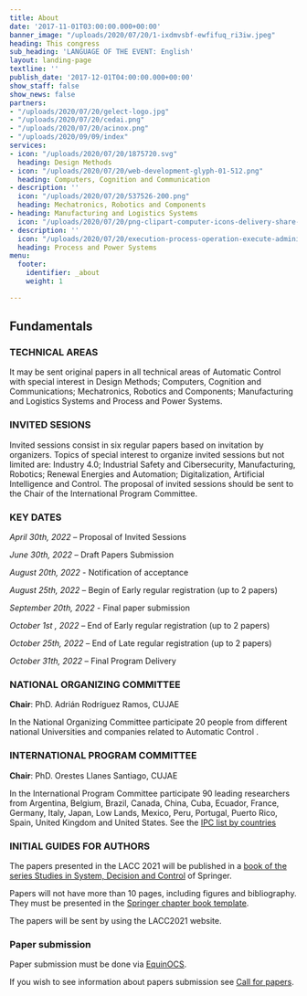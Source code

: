 ```yaml
---
title: About
date: '2017-11-01T03:00:00.000+00:00'
banner_image: "/uploads/2020/07/20/1-ixdmvsbf-ewfifuq_ri3iw.jpeg"
heading: This congress
sub_heading: 'LANGUAGE OF THE EVENT: English'
layout: landing-page
textline: ''
publish_date: '2017-12-01T04:00:00.000+00:00'
show_staff: false
show_news: false
partners:
- "/uploads/2020/07/20/gelect-logo.jpg"
- "/uploads/2020/07/20/cedai.png"
- "/uploads/2020/07/20/acinox.png"
- "/uploads/2020/09/09/index"
services:
- icon: "/uploads/2020/07/20/1875720.svg"
  heading: Design Methods
- icon: "/uploads/2020/07/20/web-development-glyph-01-512.png"
  heading: Computers, Cognition and Communication
- description: ''
  icon: "/uploads/2020/07/20/537526-200.png"
  heading: Mechatronics, Robotics and Components
- heading: Manufacturing and Logistics Systems
  icon: "/uploads/2020/07/20/png-clipart-computer-icons-delivery-share-icon-desktop-logistics-icon-truck-desktop-wallpaper.png"
- description: ''
  icon: "/uploads/2020/07/20/execution-process-operation-execute-administration-512.png"
  heading: Process and Power Systems
menu:
  footer:
    identifier: _about
    weight: 1

---
```

## Fundamentals

### TECHNICAL AREAS

It may be sent original papers in all technical areas of Automatic Control with special interest in Design Methods; Computers, Cognition and Communications; Mechatronics, Robotics and Components; Manufacturing and Logistics Systems and Process and Power Systems.

### INVITED SESIONS

Invited sessions consist in six regular papers based on invitation by organizers. Topics of special interest to organize invited sessions but not limited are: Industry 4.0; Industrial Safety and Cibersecurity, Manufacturing, Robotics; Renewal Energies and Automation; Digitalization, Artificial Intelligence and Control. The proposal of invited sessions should be sent to the Chair of the International Program Committee.

### KEY DATES

_April 30th, 2022_ – Proposal of Invited Sessions

_June 30th, 2022_ – Draft Papers Submission

_August 20th, 2022_ - Notification of acceptance

_August 25th, 2022_ – Begin of Early regular registration (up to 2 papers)

_September 20th, 2022_ - Final paper submission

_October 1st , 2022_ – End of Early regular registration (up to 2 papers)

_October 25th, 2022_ – End of Late regular registration (up to 2 papers)

_October 31th, 2022_ – Final Program Delivery

### NATIONAL ORGANIZING COMMITTEE
**Chair**: PhD. Adrián Rodríguez Ramos, CUJAE

In the National Organizing Committee participate 20 people from different national Universities and
companies related to Automatic Control .

### INTERNATIONAL PROGRAM COMMITTEE

**Chair**: PhD. Orestes Llanes Santiago, CUJAE

In the International Program Committee participate 90 leading researchers from Argentina, Belgium, Brazil, Canada, China, Cuba, Ecuador, France, Germany, Italy, Japan, Low Lands, Mexico, Peru, Portugal, Puerto Rico, Spain, United Kingdom and United States. See the [IPC list by countries](https://drive.google.com/file/d/1hIrjQMyghZQBDxPxv40b6bMZIiOcD1S9/view?usp=sharing)

### INITIAL GUIDES FOR AUTHORS

The papers presented in the LACC 2021 will be published in a [book of the series Studies in System, Decision and Control](https://www.springer.com/series/13304) of Springer.

Papers will not have more than 10 pages, including figures and bibliography. They must be presented in the [Springer chapter book template](https://www.springer.com/de/authors-editors/book-authors-editors/resources-guidelines/book-manuscript-guidelines/manuscript-preparation/5636).

The papers will be sent by using the LACC2021 website.

### Paper submission

Paper submission must be done via [EquinOCS](https://equinocs.springernature.com/service/LACC2022).

If you wish to see information about papers submission see [Call for papers](https://drive.google.com/file/d/16MIPGNn0236oFK-YyilRIqHm-2SW5NaV/view?usp=sharing).